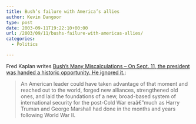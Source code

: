 ```yaml
---
title: Bush’s failure with America’s allies
author: Kevin Dangoor
type: post
date: 2003-09-11T19:22:10+00:00
url: /2003/09/11/bushs-failure-with-americas-allies/
categories:
  - Politics

---
```

Fred Kaplan writes [Bush&#8217;s Many Miscalculations &#8211; On Sept. 11, the president was handed a historic opportunity. He ignored it.][1]:

> An American leader could have taken advantage of that moment and reached out to the world, forged new alliances, strengthened old ones, and laid the foundations of a new, broad-based system of international security for the post-Cold War eraâ€”much as Harry Truman and George Marshall had done in the months and years following World War II.

 [1]: http://slate.msn.com/id/2088113/ "Bush's Many Miscalculations - On Sept. 11, the president was handed a historic opportunity. He ignored it. By FredÂ Kaplan"